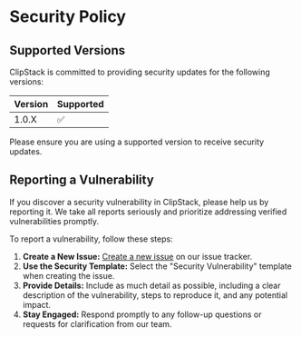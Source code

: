 # Security Policy

## Supported Versions

ClipStack is committed to providing security updates for the following versions:

| Version | Supported          |
| ------- | ------------------ |
| 1.0.X   | :white_check_mark: |

Please ensure you are using a supported version to receive security updates.

## Reporting a Vulnerability

If you discover a security vulnerability in ClipStack, please help us by reporting it. We take all reports seriously and prioritize addressing verified vulnerabilities promptly.

To report a vulnerability, follow these steps:

1. **Create a New Issue:** [Create a new issue](https://github.com/JacobJoergensen/ClipStack/issues/) on our issue tracker.
2. **Use the Security Template:** Select the "Security Vulnerability" template when creating the issue.
3. **Provide Details:** Include as much detail as possible, including a clear description of the vulnerability, steps to reproduce it, and any potential impact.
4. **Stay Engaged:** Respond promptly to any follow-up questions or requests for clarification from our team.
